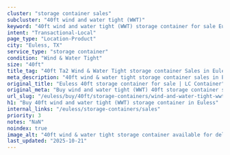 ```yaml
---
cluster: "storage container sales"
subcluster: "40ft wind and water tight (WWT)"
keyword: "40ft wind and water tight (WWT) storage container for sale Euless, TX"
intent: "Transactional-Local"
page_type: "Location-Product"
city: "Euless, TX"
service_type: "storage container"
condition: "Wind & Water Tight"
size: "40ft"
title_tag: "40ft Ta2 Wind & Water Tight storage container Sales in Euless | LC Container"
meta_description: "40ft wind & water tight storage container sales in Euless. Fast delivery, competitive pricing. Serving storage containers area. Quote ID: KDG. Call (214) 524-4168 for your free quote today."
original_title: "Euless 40ft storage container for sale | LC Container"
original_meta: "Buy wind and water tight (WWT) 40ft storage container sale with local delivery in Euless, TX. LC Container — local Since 2003. Request a fast quote today."
url_slug: "/euless/buy/40ft/storage-containers/wind-and-water-tight-wwt"
h1: "Buy 40ft wind and water tight (WWT) storage container in Euless"
internal_links: "/euless/storage-containers/sales"
priority: 3
notes: "NaN"
noindex: true
image_alt: "40ft wind & water tight storage container available for delivery in Euless"
last_updated: "2025-10-21"
---
```


<!-- TODO: Add unique city/inventory copy, images, and internal links here. -->
